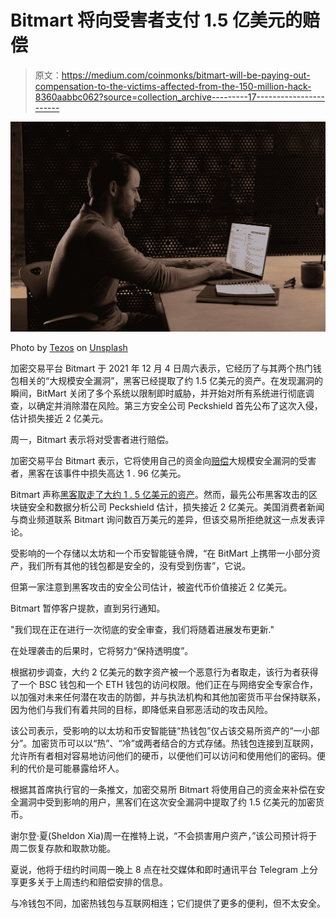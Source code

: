 # Bitmart 将向受害者支付 1.5 亿美元的赔偿

> 原文：<https://medium.com/coinmonks/bitmart-will-be-paying-out-compensation-to-the-victims-affected-from-the-150-million-hack-8360aabbc062?source=collection_archive---------17----------------------->

![](img/03747f1839c6dd46019af71aefa3526a.png)

Photo by [Tezos](https://unsplash.com/@tezos?utm_source=medium&utm_medium=referral) on [Unsplash](https://unsplash.com?utm_source=medium&utm_medium=referral)

加密交易平台 Bitmart 于 2021 年 12 月 4 日周六表示，它经历了与其两个热门钱包相关的“大规模安全漏洞”，黑客已经提取了约 1.5 亿美元的资产。在发现漏洞的瞬间，BitMart 关闭了多个系统以限制即时威胁，并开始对所有系统进行彻底调查，以确定并消除潜在风险。第三方安全公司 Peckshield 首先公布了这次入侵，估计损失接近 2 亿美元。

周一，Bitmart 表示将对受害者进行赔偿。

加密交易平台 Bitmart 表示，它将使用自己的资金向[赔偿](http://donaldgallagherconsultants.com)大规模安全漏洞的受害者，黑客在该事件中损失高达 1 . 96 亿美元。

Bitmart 声称[黑客取走了大约 1 . 5 亿美元的资产](https://support.bmx.fund/hc/en-us/articles/4411998987419-BitMart-Security-Breach-Update)。然而，最先公布黑客攻击的区块链安全和数据分析公司 Peckshield 估计，损失接近 2 亿美元。美国消费者新闻与商业频道联系 Bitmart 询问数百万美元的差异，但该交易所拒绝就这一点发表评论。

受影响的一个存储以太坊和一个币安智能链令牌，“在 BitMart 上携带一小部分资产，我们所有其他的钱包都是安全的，没有受到伤害”，它说。

但第一家注意到黑客攻击的安全公司估计，被盗代币价值接近 2 亿美元。

Bitmart 暂停客户提款，直到另行通知。

"我们现在正在进行一次彻底的安全审查，我们将随着进展发布更新."

在处理袭击的后果时，它将努力“保持透明度”。

根据初步调查，大约 2 亿美元的数字资产被一个恶意行为者取走，该行为者获得了一个 BSC 钱包和一个 ETH 钱包的访问权限。他们正在与网络安全专家合作，以加强对未来任何潜在攻击的防御，并与执法机构和其他加密货币平台保持联系，因为他们与我们有着共同的目标，即降低来自邪恶活动的攻击风险。

该公司表示，受影响的以太坊和币安智能链“热钱包”仅占该交易所资产的“一小部分”。加密货币可以以“热”、“冷”或两者结合的方式存储。热钱包连接到互联网，允许所有者相对容易地访问他们的硬币，以便他们可以访问和使用他们的密码。便利的代价是可能暴露给坏人。

根据其首席执行官的一条推文，加密交易所 Bitmart 将使用自己的资金来补偿在安全漏洞中受到影响的用户，黑客们在这次安全漏洞中提取了约 1.5 亿美元的加密货币。

谢尔登·夏(Sheldon Xia)周一在推特上说，“不会损害用户资产，”该公司预计将于周二恢复存款和取款功能。

夏说，他将于纽约时间周一晚上 8 点在社交媒体和即时通讯平台 Telegram 上分享更多关于上周违约和赔偿安排的信息。

与冷钱包不同，加密热钱包与互联网相连；它们提供了更多的便利，但不太安全。